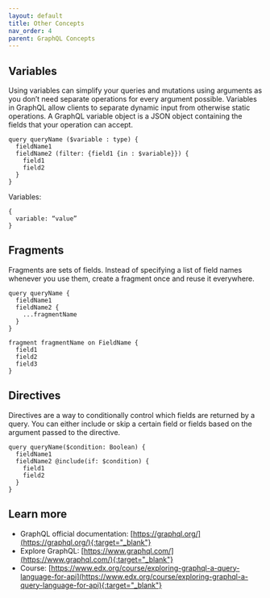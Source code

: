 ```yaml
---
layout: default
title: Other Concepts
nav_order: 4
parent: GraphQL Concepts
---
```


## Variables

Using variables can simplify your queries and mutations using arguments as you don’t need separate operations for every argument possible. Variables in GraphQL allow clients to separate dynamic input from otherwise static operations. A GraphQL variable object is a JSON object containing the fields that your operation can accept. 

```
query queryName ($variable : type) {
  fieldName1
  fieldName2 (filter: {field1 {in : $variable}}) {
    field1
    field2
  }
}
```

Variables:
```
{
  variable: “value”
}
```

## Fragments

Fragments are sets of fields. Instead of specifying a list of field names whenever you use them, create a fragment once and reuse it everywhere. 

```
query queryName {
  fieldName1
  fieldName2 {
    ...fragmentName
  }
}

fragment fragmentName on FieldName {
  field1
  field2
  field3
}
```

## Directives

Directives are a way to conditionally control which fields are returned by a query. You can either include or skip a certain field or fields based on the argument passed to the directive. 

```
query queryName($condition: Boolean) {
  fieldName1
  fieldName2 @include(if: $condition) {
    field1
    field2
  }
}
```

## Learn more 

- GraphQL official documentation: [https://graphql.org/](https://graphql.org/){:target="_blank"}
- Explore GraphQL: [https://www.graphql.com/](https://www.graphql.com/){:target="_blank"}
- Course: [https://www.edx.org/course/exploring-graphql-a-query-language-for-api](https://www.edx.org/course/exploring-graphql-a-query-language-for-api){:target="_blank"}
